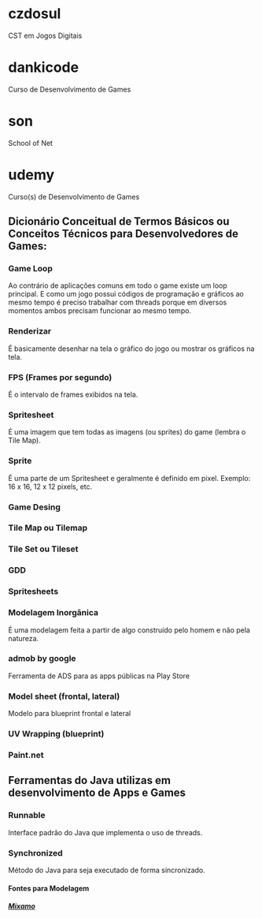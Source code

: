 # czdosul
CST em Jogos Digitais

# dankicode
Curso de Desenvolvimento de Games

# son
School of Net

# udemy
Curso(s) de Desenvolvimento de Games

## Dicionário Conceitual de Termos Básicos ou Conceitos Técnicos para Desenvolvedores de Games:

### Game Loop

Ao contrário de aplicações comuns em todo o game existe um loop principal. E como um 
jogo possui códigos de programação e gráficos ao mesmo tempo é preciso trabalhar com
threads porque em diversos momentos ambos precisam funcionar ao mesmo tempo.

### Renderizar

É basicamente desenhar na tela o gráfico do jogo ou mostrar os gráficos na tela.

### FPS (Frames por segundo)

É o intervalo de frames exibidos na tela.

### Spritesheet

É uma imagem que tem todas as imagens (ou sprites) do game (lembra o Tile Map).

### Sprite

É uma parte de um Spritesheet e geralmente é definido em pixel. Exemplo: 16 x 16, 
12 x 12 pixels, etc.

### Game Desing

### Tile Map ou Tilemap

### Tile Set ou Tileset

### GDD

### Spritesheets

### Modelagem Inorgânica

É uma modelagem feita a partir de algo construído pelo homem e não pela natureza.

### admob by google 

Ferramenta de ADS para as apps públicas na Play Store
 
### Model sheet (frontal, lateral) 
 
Modelo para blueprint frontal e lateral

### UV Wrapping (blueprint)

### Paint.net

## Ferramentas do Java utilizas em desenvolvimento de Apps e Games

### Runnable

Interface padrão do Java que implementa o uso de threads.

### Synchronized

Método do Java para seja executado de forma sincronizado.

#### Fontes para Modelagem
##### [Mixamo](https://www.mixamo.com/#/)<br/>

